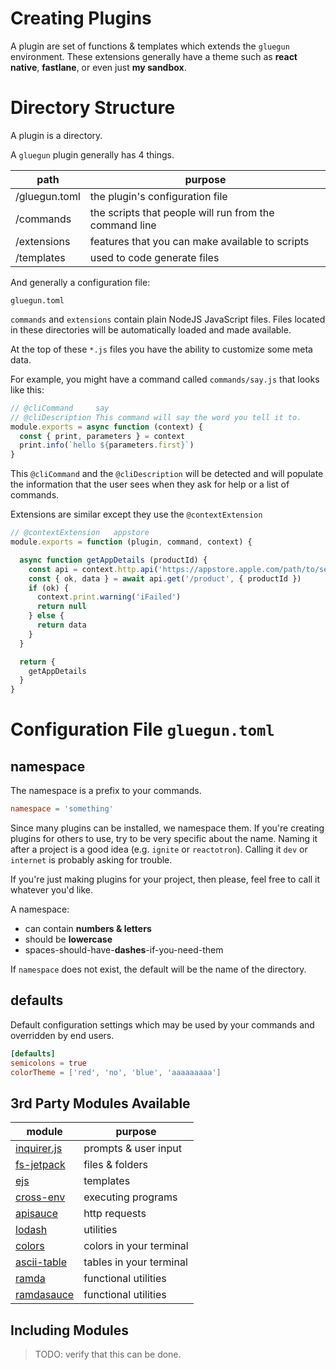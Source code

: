 # Creating Plugins

A plugin are set of functions & templates which extends the `gluegun` 
environment. These extensions generally have a theme such as 
**react native**, **fastlane**, or even just **my sandbox**.

# Directory Structure

A plugin is a directory.

A `gluegun` plugin generally has 4 things.

path          | purpose
--------------|-------------------
/gluegun.toml | the plugin's configuration file
/commands     | the scripts that people will run from the command line
/extensions   | features that you can make available to scripts
/templates    | used to code generate files

And generally a configuration file:

`gluegun.toml`


`commands` and `extensions` contain plain NodeJS JavaScript files.  Files located in these
directories will be automatically loaded and made available.

At the top of these `*.js` files you have the ability to customize some meta data.

For example, you might have a command called `commands/say.js` that looks like this:

```js
// @cliCommand     say
// @cliDescription This command will say the word you tell it to.
module.exports = async function (context) {
  const { print, parameters } = context  
  print.info(`hello ${parameters.first}`)
}
```

This `@cliCommand` and the `@cliDescription` will be detected and will populate the information that
the user sees when they ask for help or a list of commands.

Extensions are similar except they use the `@contextExtension` 

```js
// @contextExtension   appstore
module.exports = function (plugin, command, context) {

  async function getAppDetails (productId) {
    const api = context.http.api('https://appstore.apple.com/path/to/service')
    const { ok, data } = await api.get('/product', { productId })
    if (ok) {
      context.print.warning('iFailed')
      return null
    } else {
      return data
    }
  }

  return {
    getAppDetails
  }
}  
```


# Configuration File `gluegun.toml`

## namespace

The namespace is a prefix to your commands.

```toml
namespace = 'something'
```

Since many plugins can be installed, we namespace them. If you're creating plugins
for others to use, try to be very specific about the name. Naming it after a project
is a good idea (e.g. `ignite` or `reactotron`). Calling it `dev` or `internet` is
probably asking for trouble.

If you're just making plugins for your project, then please, feel free to call it
whatever you'd like.

A namespace:

* can contain **numbers & letters**
* should be **lowercase**
* spaces-should-have-**dashes**-if-you-need-them

If `namespace` does not exist, the default will be the name of the directory. 

## defaults

Default configuration settings which may be used by your commands and overridden by end users.

```toml
[defaults]
semicolons = true
colorTheme = ['red', 'no', 'blue', 'aaaaaaaaa']
```


## 3rd Party Modules Available

module                                                  | purpose
--------------------------------------------------------|-------------------------
[inquirer.js](https://github.com/SBoudrias/Inquirer.js) | prompts & user input
[fs-jetpack](https://github.com/szwacz/fs-jetpack)      | files & folders
[ejs](https://github.com/mde/ejs)                       | templates
[cross-env](https://github.com/kentcdodds/cross-env)    | executing programs
[apisauce](https://github.com/skellock/apisauce)        | http requests
[lodash](https://github.com/lodash/lodash)              | utilities
[colors](https://github.com/Marak/colors.js)            | colors in your terminal
[ascii-table](https://github.com/sorensen/ascii-table)  | tables in your terminal
[ramda](https://github.com/ramda/ramda)                 | functional utilities
[ramdasauce](https://github.com/skellock/ramdasauce)    | functional utilities

## Including Modules

> TODO: verify that this can be done.

